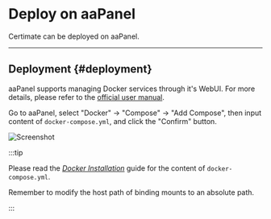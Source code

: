 ﻿# Deploy on aaPanel

Certimate can be deployed on aaPanel.

---

## Deployment {#deployment}

aaPanel supports managing Docker services through it's WebUI. For more details, please refer to the [official user manual](https://www.aapanel.com/docs/Function/Docker.html).

Go to aaPanel, select "Docker" -> "Compose" -> "Add Compose", then input content of `docker-compose.yml`, and click the "Confirm" button.

![Screenshot](https://github.com/certimate-go/docs/blob/main/assets/gh/installation_aapanel.en.png?raw=true)

:::tip

Please read the _[Docker Installation](/docs/getting-started/installation/docker)_ guide for the content of `docker-compose.yml`.

Remember to modify the host path of binding mounts to an absolute path.

:::
